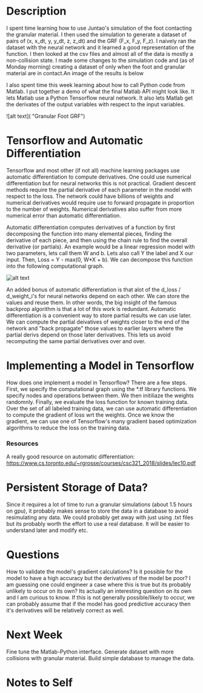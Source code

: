 # Description
I spent time learning how to use Juntao's simulation of the foot contacting the granular material. I then used the simulation to generate a dataset of pairs of (x, x_dt, y, y_dt, z, z_dt) and the GRF (F_x, F_y, F_z). I naively ran the dataset with the neural network and it learned a good representation of the function. I then looked at the csv files and almost all of the data is mostly a non-collision state. I made some changes to the simulation code and (as of Monday morning) creating a dataset of only when the foot and granular material are in contact.An image of the results is below 

I also spent time this week learning about how to call Python code from Matlab. I put together a demo of what the final Matlab API might look like. It lets Matlab use a Python Tensorflow neural network. It also lets Matlab get the derivates of the output variables with respect to the input variables. 

![alt text]( "Granular Foot GRF")


# Tensorflow and Automatic Differentiation 
Tensorflow and most other (if not all) machine learning packages use automatic differentiation to compute derivatives. One could use numerical differentiation but for neural networks this is not practical. Gradient descent methods require the partial derivative of each parameter in the model with respect to the loss. The network could have billions of weights and numerical derivatives would require use to forward propagate in proportion to the number of weights. Numerical derivatives also suffer from more numerical error than automatic differentiation. 

Automatic differentiation computes derivatives of a function by first decomposing the function into many elemental pieces, finding the derivative of each piece, and then using the chain rule to find the overall derivative (or partials). An example would be a linear regression model with two parameters, lets call them W and b. Lets also call Y the label and X our input. Then, Loss =  Y - max(0, W*X + b). We can decompose this function into the following computational graph. 

![alt text](https://miro.medium.com/max/726/1*W6-39saZm_QqL-wQvGESGQ.png "Computational Graph")


An added bonus of automatic differentiation is that alot of the d_loss / d_weight_i's for neural networks depend on each other. We can store the values and reuse them. In other words, the big insight of the famous backprop algorithm is that a lot of this work is redundant. Automatic differentiation is a convenient way to store partial results we can use later. We can compute the partial deivatives of weights closer to the end of the network and "back propagate" those values to earlier layers where the partial derivs depend on those later derivatives. This lets us avoid recomputing the same partial derivatives over and over.

# Implementing a Model in Tensorflow
How does one implement a model in Tensorflow? There are a few steps. First, we specify the computational graph using the *.tf library functions. We specify nodes and operations between them. We then initiliaze the weights randomnly. Finally, we evaluate the loss function for known training data. Over the set of all labeled training data, we can use automatic differentiation to compute the gradient of loss wrt the weights. Once we know the gradient, we can use one of Tensorflow's many gradient based optimization algorithms to reduce the loss on the training data.


### Resources 
A really good resource on automatic differentiation: https://www.cs.toronto.edu/~rgrosse/courses/csc321_2018/slides/lec10.pdf


# Persistent Storage of Data?
Since it requires a lot of time to run a granular simulations (about 1.5 hours on gpu), it probably makes sense to store the data in a database to avoid resimulating any data. We could probably get away with just using .txt files but its probably worth the effort to use a real database. It will be easier to understand later and modify etc.


# Questions
How to validate the model's gradient calculations? Is it possible for the model to have a high accuracy but the derivatives of the model be poor? I am guessing one could engineer a case where this is true but its probably unlikely to occur on its own? Its actually an interesting question on its own and I am curious to know. If this is not generally possible/likely to occur, we can probably assume that if the model has good predictive accuracy then it's derivatives will be relatively correct as well.

# Next Week
Fine tune the Matlab-Python interface. Generate dataset with more collisions with granular material. Build simple database to manage the data. 

# Notes to Self
